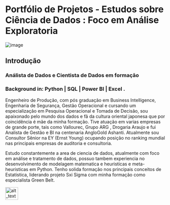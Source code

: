 # Portfólio de Projetos - Estudos sobre Ciência de Dados :  Foco em Análise Exploratoria

![image](https://user-images.githubusercontent.com/44592209/167043419-7edf515f-276e-44cc-83fe-4991602a0381.png)


## Introdução

### Análista de Dados e Cientista de Dados em formação
### Background in: Python | SQL | Power BI | Excel .

Engenheiro de Produção, com pós graduação em Business Intelligence, Engenharia de Segurança, Gestão Operacional e cursando um especialização em Pesquisa Operacional e Tomada de Decisão, sou apaixonado pelo mundo dos dados e fã da cultura oriental japonesa que por coincidência é mãe da minha formação. 
Tive atuação em varias empresas de grande porte, tais como Vallourec, Grupo ARG , Drogaria Araujo e fui Analista de Gestão e BI na centenaria AngloGold Ashanti. 
Atualmente sou Consultor Sênior na EY (Ernst Young) ocupando posição no ranking mundial nas principais empresas de auditoria e consultoria. 

Estudo constantemente a area de ciencia de dados, atualmente com foco em análise e tratamento de dados, possuo tambem experiencia no desenvolvimento de modelagem matematica e heuristicas e meta-heuristicas em Python.  Tenho solida formação nos principais conceitos de Estatistica, liderando projeto Sxi Sigma com minha formação como especialista Green Belt.

[<img alt="alt_text" width="40px" src="https://aux.iconspalace.com/uploads/linkedin-flat-icon-256.png" />](https://www.linkedin.com/in/lucastayrone-data-analyst/)




